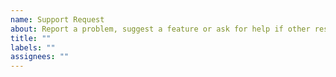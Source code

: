 ```yaml
---
name: Support Request
about: Report a problem, suggest a feature or ask for help if other resources are not helpful.
title: ""
labels: ""
assignees: ""
---
```


<!--

Support Request Guidelines
==================

1. Use Code Samples: Use code snippets whenever possible. This helps us quickly reproduce and understand the issue.

2. Provide A Repro: If the problem is complex, attach a small, self-contained, and debuggable project that highlights the issue with the minimum number of dependencies.

3. Simplify Your Code: Avoid copying-pasting code from your actual project. Instead, provide simplified, focused examples that are easy for others to understand.

Note: Requests that don't follow these guidelines may face delays or be closed if deemed low effort.

-->